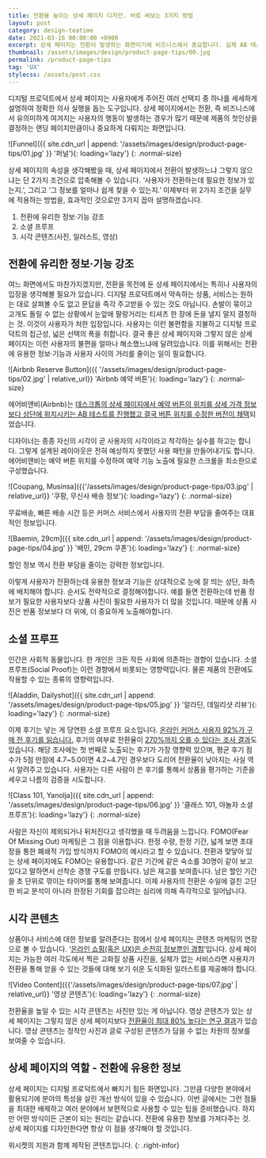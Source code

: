 ```yaml
---
title: 전환율 높이는 상세 페이지 디자인. 바로 써보는 3가지 방법
layout: post
category: design-teatime
date: 2021-03-16 00:00:00 +0900
excerpt: 상세 페이지는 전환이 발생하는 화면이기에 비즈니스에서 중요합니다. 실제 AB 테스트 사례(Airbnb) 함께 개선 방법 3가지를 알려드립니다.
thumbnail: /assets/images/design/product-page-tips/00.jpg
permalink: /product-page-tips
tag: 'UX'
stylecss: /assets/post.css
---
```


디지털 프로덕트에서 상세 페이지는 사용자에게 주어진 여러 선택지 중 하나를 세세하게 설명하여 정확한 의사 실행을 돕는 도구입니다. 상세 페이지에서는 전환, 즉 비즈니스에서 유의미하게 여겨지는 사용자의 행동이 발생하는 경우가 많기 때문에 제품의 첫인상을 결정하는 랜딩 페이지만큼이나 중요하게 다뤄지는 화면입니다.

![Funnel]({{ site.cdn_url | append: '/assets/images/design/product-page-tips/01.jpg' }} '퍼널'){: loading='lazy'}
{: .normal-size}

상세 페이지의 속성을 생각해봤을 때, 상세 페이지에서 전환이 발생하느냐 그렇지 않으냐는 단 2가지 조건으로 압축해볼 수 있습니다. ‘사용자가 전환하는데 필요한 정보가 있는지.’, 그리고 ‘그 정보를 얼마나 쉽게 찾을 수 있는지.’ 이제부터 위 2가지 조건을 실무에 적용하는 방법을, 효과적인 것으로만 3가지 꼽아 설명하겠습니다.

1. 전환에 유리한 정보·기능 강조
2. 소셜 프루프
3. 시각 콘텐츠(사진, 일러스트, 영상)

## 전환에 유리한 정보·기능 강조

여느 화면에서도 마찬가지겠지만, 전환을 목전에 둔 상세 페이지에서는 특히나 사용자의 입장을 생각해볼 필요가 있습니다. 디지털 프로덕트에서 약속하는 상품, 서비스는 원하는 대로 살펴볼 수도 없고 문답을 즉각 주고받을 수 있는 것도 아닙니다. 손발이 묶이고 고개도 돌릴 수 없는 상황에서 눈앞에 팔랑거리는 티셔츠 한 장에 돈을 낼지 말지 결정하는 것. 이것이 사용자가 처한 입장입니다. 사용자는 이런 불편함을 지불하고 디지털 프로덕트의 접근성, 넓은 선택의 폭을 취합니다. 결국 좋은 상세 페이지와 그렇지 않은 상세 페이지는 이런 사용자의 불편을 얼마나 해소했느냐에 달려있습니다. 이를 위해서는 전환에 유용한 정보·기능과 사용자 사이의 거리를 줄이는 일이 필요합니다.

![Airbnb Reserve Button]({{ '/assets/images/design/product-page-tips/02.jpg' | relative_url}} 'Airbnb 예약 버튼'){: loading='lazy'}
{: .normal-size}

에어비앤비(Airbnb)는 <a title='Airbnb Reserve Button AB Test' href='https://goodui.org/leaks/airbnb-a-b-tests-and-discovers-that-a-higher-button-position-is-better/' target='_blank'>데스크톱의 상세 페이지에서 예약 버튼의 위치를 상세 가격 정보보다 상단에 위치시키는 AB 테스트를 진행했고 결국 버튼 위치를 수정한 버전이 채택</a>되었습니다.

디자이너는 종종 자신의 시각이 곧 사용자의 시각이라고 착각하는 실수를 하고는 합니다. 그렇게 설계된 레이아웃은 전혀 예상하지 못했던 사용 패턴을 만들어내기도 합니다. 에어비앤비는 예약 버튼 위치를 수정하여 예약 기능 노출에 필요한 스크롤을 최소한으로 구성했습니다.

![Coupang, Musinsa]({{'/assets/images/design/product-page-tips/03.jpg' | relative_url}} '쿠팡, 무신사 배송 정보'){: loading='lazy'}
{: .normal-size}

무료배송, 빠른 배송 시간 등은 커머스 서비스에서 사용자의 전환 부담을 줄여주는 대표적인 정보입니다.

![Baemin, 29cm]({{ site.cdn_url | append: '/assets/images/design/product-page-tips/04.jpg' }} '배민, 29cm 쿠폰'){: loading='lazy'}
{: .normal-size}

할인 정보 역시 전환 부담을 줄이는 강력한 정보입니다.

이렇게 사용자가 전환하는데 유용한 정보과 기능은 상대적으로 눈에 잘 띄는 상단, 좌측에 배치해야 합니다. 순서도 전략적으로 결정해야합니다. 예를 들면 전환하는데 반품 정보가 필요한 사용자보다 상품 사진이 필요한 사용자가 더 많을 것입니다. 때문에 상품 사진은 반품 정보보다 더 위에, 더 중요하게 노출해야합니다.

## 소셜 프루프

인간은 사회적 동물입니다. 한 개인은 크든 작든 사회에 의존하는 경향이 있습니다. 소셜 프루프(Social Proof)는 이런 경향에서 비롯되는 영향력입니다. 물론 제품의 전환에도 작용할 수 있는 종류의 영향력입니다.

![Aladdin, Dailyshot]({{ site.cdn_url | append: '/assets/images/design/product-page-tips/05.jpg' }} '알라딘, 데일리샷 리뷰'){: loading='lazy'}
{: .normal-size}

이제 후기는 넣는 게 당연한 소셜 프루프 요소입니다. <a title='bizrate insights, 2019' href='https://bizrateinsights.com/resources/shopper-survey-report-the-impact-reviews-have-on-consumers-purchase-decisions/' target='_blank'>온라인 커머스 사용자 92%가 구매 전 후기를 읽습니다.</a> 후기의 여부로 전환율이 <a title='Northwestern University Spiegel Research Center, 2017' href='https://spiegel.medill.northwestern.edu/_pdf/Spiegel_Online%20Review_eBook_Jun2017_Pv2.pdf' target='_blank'>270%까지 오를 수 있다는 조사 결과</a>도 있습니다. 해당 조사에는 첫 번째로 노출되는 후기가 가장 영향력 있으며, 평균 후기 점수가 5점 만점에 4.7~5.0이면 4.2~4.7인 경우보다 도리어 전환율이 낮아지는 사실 역시 알려주고 있습니다. 사용자는 다른 사람이 쓴 후기를 통해서 상품을 평가하는 기준을 세우고 나름의 검증을 시도합니다.

![Class 101, Yanolja]({{ site.cdn_url | append: '/assets/images/design/product-page-tips/06.jpg' }} '클래스 101, 야놀자 소셜 프루프'){: loading='lazy'}
{: .normal-size}

사람은 자신이 제외되거나 뒤처진다고 생각했을 때 두려움을 느낍니다. FOMO(Fear Of Missing Out) 마케팅은 그 점을 이용합니다. 한정 수량, 한정 기간, 넓게 보면 초대장을 통한 폐쇄적 가입 방식까지 FOMO의 예시라고 할 수 있습니다. 전환과 맞닿아 있는 상세 페이지에도 FOMO는 유용합니다. 같은 기간에 같은 숙소를 30명이 같이 보고 있다고 말하면서 선착순 경쟁 구도를 만듭니다. 남은 재고를 보여줍니다. 남은 할인 기간을 초 단위로 깎이는 타이머를 통해 보여줍니다. 이제 사용자의 전환은 수일에 걸친 고단한 비교 분석이 아니라 한정된 기회를 잡으려는 심리에 의해 즉각적으로 일어납니다.

## 시각 콘텐츠

상품이나 서비스에 대한 정보를 알려준다는 점에서 상세 페이지는 콘텐츠 마케팅의 연장으로 볼 수 있습니다. ‘<a title='Nielsen Norman Group, 2011' href='https://www.nngroup.com/articles/ecommerce-improvements/' target='_blank'>온라인 쇼핑(혹은 UX)은 순전히 정보뿐인 경험</a>’입니다. 상세 페이지는 가능한 여러 각도에서 찍은 고화질 상품 사진을, 실체가 없는 서비스라면 사용자가 전환을 통해 얻을 수 있는 것들에 대해 보기 쉬운 도식화된 일러스트를 제공해야 합니다.

![Video Content]({{'/assets/images/design/product-page-tips/07.jpg' | relative_url}} '영상 콘텐츠'){: loading='lazy'}
{: .normal-size}

전환율을 높일 수 있는 시각 콘텐츠는 사진만 있는 게 아닙니다. 영상 콘텐츠가 있는 상세 페이지는 그렇지 않은 상세 페이지보다 <a title='invesp, 2018' href='https://www.invespcro.com/blog/e-commerce-product-videos/' target='_blank'>전환율이 최대 80% 높다는 연구 결과</a>가 있습니다. 영상 콘텐츠는 정적인 사진과 글로 구성된 콘텐츠가 담을 수 없는 차원의 정보를 보여줄 수 있습니다.

## 상세 페이지의 역할 - 전환에 유용한 정보

상세 페이지는 디지털 프로덕트에서 빠지기 힘든 화면입니다. 그만큼 다양한 분야에서 활용되기에 분야의 특성을 살린 개선 방식이 있을 수 있습니다. 이번 글에서는 그런 점들을 최대한 배제하고 여러 분야에서 보편적으로 사용할 수 있는 팁을 준비했습니다. 하지만 어떤 방식이든 근본이 되는 원리는 같습니다. 전환에 유용한 정보를 가져다주는 것. 상세 페이지를 디자인한다면 항상 이 점을 생각해야 할 것입니다.

위시켓의 지원과 함께 제작된 콘텐츠입니다.
{: .right-infor}
